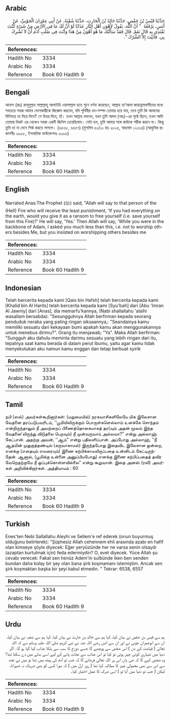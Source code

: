 ## Arabic


<div dir="rtl" lang="ar" style={{fontSize:'larger',backgroundColor:'#f8f9fa',padding:20}}>
حَدَّثَنَا قَيْسُ بْنُ حَفْصٍ، حَدَّثَنَا خَالِدُ بْنُ الْحَارِثِ، حَدَّثَنَا شُعْبَةُ، عَنْ أَبِي عِمْرَانَ الْجَوْنِيِّ، عَنْ أَنَسٍ، يَرْفَعُهُ ‏ "‏ أَنَّ اللَّهَ، يَقُولُ لأَهْوَنِ أَهْلِ النَّارِ عَذَابًا لَوْ أَنَّ لَكَ مَا فِي الأَرْضِ مِنْ شَىْءٍ كُنْتَ تَفْتَدِي بِهِ قَالَ نَعَمْ‏.‏ قَالَ فَقَدْ سَأَلْتُكَ مَا هُوَ أَهْوَنُ مِنْ هَذَا وَأَنْتَ فِي صُلْبِ آدَمَ أَنْ لاَ تُشْرِكَ بِي‏.‏ فَأَبَيْتَ إِلاَّ الشِّرْكَ ‏"‏‏.‏
</div>
<div style={{backgroundColor:'#f8f9fa',padding:20, marginBottom: 10}}><table> <thead> <tr> <th>References:</th> <th></th> </tr> </thead> <tbody><tr><td>Hadith No</td><td>3334</td></tr><tr><td>Arabic No</td><td>3334</td></tr><tr><td>Reference</td><td>Book 60 Hadith 9</td></tr></tbody></table></div>

## Bengali


<div dir="ltr" lang="bn" style={{fontSize:'larger',backgroundColor:'#f8f9fa',padding:20}}>
আনাস (রাঃ) রাসূলুল্লাহ সাল্লাল্লাহু আলাইহি ওয়াসাল্লাম হতে শুনে বর্ণনা করেছেন, আল্লাহ তা‘আলা জাহান্নামবাসীদের মধ্যে সবচেয়ে সহজ আযাব ভোগকারীকে জিজ্ঞেস করবেন, যদি পৃথিবীর ধন-সম্পদ তোমার হয়ে যায়, তবে তুমি কি আযাবের বিনিময়ে তা দিয়ে দিবে? সে উত্তর দিবে, হাঁ। তখন আল্লাহ বলবেন, যখন তুমি আদম (আঃ)-এর পৃষ্ঠে ছিলে, তখন আমি তোমার নিকট এর থেকেও সহজ একটি জিনিস চেয়েছিলাম। সেটা হল, তুমি আমার সঙ্গে কাউকে শরীক করবে না। কিন্তু তুমি তা না মেনে শির্ক করতে লাগলে। (৬৫৩৮, ৬৫৫৭) (মুসলিম ৫০/১০ হাঃ ২৮০৫, আহমাদ ১২৩১৪) (আধুনিক প্রকাশনীঃ ৩০৮৮, ইসলামিক ফাউন্ডেশনঃ ৩০৯৬)
</div>
<div style={{backgroundColor:'#f8f9fa',padding:20, marginBottom: 10}}><table> <thead> <tr> <th>References:</th> <th></th> </tr> </thead> <tbody><tr><td>Hadith No</td><td>3334</td></tr><tr><td>Arabic No</td><td>3334</td></tr><tr><td>Reference</td><td>Book 60 Hadith 9</td></tr></tbody></table></div>

## English


<div dir="ltr" lang="en" style={{fontSize:'larger',backgroundColor:'#f8f9fa',padding:20}}>
Narrated Anas:The Prophet (ﷺ) said, "Allah will say to that person of the (Hell) Fire who will receive the least punishment, 'If you had everything on the earth, would you give it as a ransom to free yourself (i.e. save yourself from this Fire)?' He will say, 'Yes.' Then Allah will say, 'While you were in the backbone of Adam, I asked you much less than this, i.e. not to worship others besides Me, but you insisted on worshipping others besides me
</div>
<div style={{backgroundColor:'#f8f9fa',padding:20, marginBottom: 10}}><table> <thead> <tr> <th>References:</th> <th></th> </tr> </thead> <tbody><tr><td>Hadith No</td><td>3334</td></tr><tr><td>Arabic No</td><td>3334</td></tr><tr><td>Reference</td><td>Book 60 Hadith 9</td></tr></tbody></table></div>

## Indonesian


<div dir="ltr" lang="id" style={{fontSize:'larger',backgroundColor:'#f8f9fa',padding:20}}>
Telah bercerita kepada kami [Qais bin Hafsh] telah bercerita kepada kami [Khalid bin Al Harits] telah bercerita kepada kami [Syu'bah] dari [Abu 'Imran Al Jawniy] dari [Anas], dia memarfu'kannya, (Nabi shallallahu 'alaihi wasallam bersabda): "Sesungguhnya Allah berfirman kepada seorang penduduk neraka yang paling ringan siksaannya,: "Seandainya kamu memiliki sesuatu dari kekayaan bumi apakah kamu akan menggunakannya untuk menebus dirimu?". Orang itu menjawab; "Ya". Maka Allah berfirman: "Sungguh aku dahulu meminta darimu sesuatu yang lebih ringan dari itu, tepatnya saat kamu berada di dalam perut ibumu, yaitu agar kamu tidak menyekutukan aku namun kamu enggan dan tetap berbuat syirik
</div>
<div style={{backgroundColor:'#f8f9fa',padding:20, marginBottom: 10}}><table> <thead> <tr> <th>References:</th> <th></th> </tr> </thead> <tbody><tr><td>Hadith No</td><td>3334</td></tr><tr><td>Arabic No</td><td>3334</td></tr><tr><td>Reference</td><td>Book 60 Hadith 9</td></tr></tbody></table></div>

## Tamil


<div dir="ltr" lang="ta" style={{fontSize:'larger',backgroundColor:'#f8f9fa',padding:20}}>
நபி (ஸல்) அவர்கள்கூறினார்கள்: (மறுமையில்) நரகவாசிகளிலேயே மிக இலேசான வேதனை தரப்படுபவரிடம், ‘‘பூமியிலிருக்கும் பொருள்களெல்லாம் உனக்கே சொந்தம் என்றிருந்தாலும் நீ அவற்றைப் பிணைத்தொகையாகத் தர(வும் அதன் மூலம் இந்த வேதனை’லிருந்து விடுதலை பெறவும்) நீ முன்வருவாய் அல்லவா?” என்று அல்லாஹ் கேட்பான். அதற்கு அவன், ‘‘ஆம்” என்று பதிலளிப்பான். அப்போது அல்லாஹ், ‘‘நீ ஆதமின் முதுகுத்தண்டில் (கருவாகாமல்) இருந்தபோது இதைவிட இலேசான ஒன்றை, எனக்கு (எதையும் எவரையும்) இணை கற்பிக்காமலிருப்பதை உன்னிடம் கேட்டிருந்தேன். ஆனால், (பூமிக்கு உன்னை அனுப்பியபோது) எனக்கு இணை கற்பிப்பதைத் தவிர வேறெதற்குமே நீ ஒப்புக்கொள்ளவில்லை” என்று கூறுவான். இதை அனஸ் (ரலி) அவர்கள் அறிவிக்கிறார்கள். அத்தியாயம் : 60
</div>
<div style={{backgroundColor:'#f8f9fa',padding:20, marginBottom: 10}}><table> <thead> <tr> <th>References:</th> <th></th> </tr> </thead> <tbody><tr><td>Hadith No</td><td>3334</td></tr><tr><td>Arabic No</td><td>3334</td></tr><tr><td>Reference</td><td>Book 60 Hadith 9</td></tr></tbody></table></div>

## Turkish


<div dir="ltr" lang="tr" style={{fontSize:'larger',backgroundColor:'#f8f9fa',padding:20}}>
Enes'ten Nebi Sallallahu Aleyhi ve Sellem'e ref ederek (onun buyurmuş olduğunu belirterek): "Şüphesiz Allah cehennem ehli arasında azabı en hafif olan kimseye şöyle diyecek: Eğer yeryüzünde her ne varsa senin olsaydı (azaptan kurtulmak için) feda edermiydin? O, evet diyecek. Yüce Allah şu cevabı verecek: Fakat sen henüz Adem'in sulbünde iken ben senden bundan daha kolay bir şey olan bana şirk koşmamanı istemiştim. Ancak sen şirk koşmaktan başka bir şeyi kabul etmedin. " Tekrar: 6538, 6557
</div>
<div style={{backgroundColor:'#f8f9fa',padding:20, marginBottom: 10}}><table> <thead> <tr> <th>References:</th> <th></th> </tr> </thead> <tbody><tr><td>Hadith No</td><td>3334</td></tr><tr><td>Arabic No</td><td>3334</td></tr><tr><td>Reference</td><td>Book 60 Hadith 9</td></tr></tbody></table></div>

## Urdu


<div dir="rtl" lang="ur" style={{fontSize:'larger',backgroundColor:'#f8f9fa',padding:20}}>
ہم سے قیس بن حفص نے بیان کیا، کہا ہم سے خالد بن حارث نے بیان کیا، کہا ہم سے شعبہ نے بیان کیا، ان سے ابوعمران جونی نے اور ان سے انس رضی اللہ عنہ نے نبی کریم صلی اللہ علیہ وسلم سے کہ اللہ تعالیٰ ( قیامت کے دن ) اس شخص سے پوچھے گا جسے دوزخ کا سب سے ہلکا عذاب کیا گیا ہو گا۔ اگر دنیا میں تمہاری کوئی چیز ہوتی تو کیا تو اس عذاب سے نجات پانے کے لیے اسے بدلے میں دے سکتا تھا؟ وہ شخص کہے گا کہ جی ہاں اس پر اللہ تعالیٰ فرمائے گا کہ جب تو آدم کی پیٹھ میں تھا تو میں نے تجھ سے اس سے بھی معمولی چیز کا مطالبہ کیا تھا ( روز ازل میں ) کہ میرا کسی کو بھی شریک نہ ٹھہرانا، لیکن ( جب تو دنیا میں آیا تو ) اسی شرک کا عمل اختیار کیا۔
</div>
<div style={{backgroundColor:'#f8f9fa',padding:20, marginBottom: 10}}><table> <thead> <tr> <th>References:</th> <th></th> </tr> </thead> <tbody><tr><td>Hadith No</td><td>3334</td></tr><tr><td>Arabic No</td><td>3334</td></tr><tr><td>Reference</td><td>Book 60 Hadith 9</td></tr></tbody></table></div>